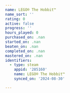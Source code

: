 ```yaml
---
name: LEGO® The Hobbit™
name_sort: ''
rating: 0
active: false
progress: ''
hours_played: 0
purchased_on: .nan
started_on: .nan
beaten_on: .nan
completed_on: .nan
mastered_on: .nan
identifiers:
  - type: steam
    appid: '285160'
    name: LEGO® The Hobbit™
    synced_on: '2024-08-30'

---
```

